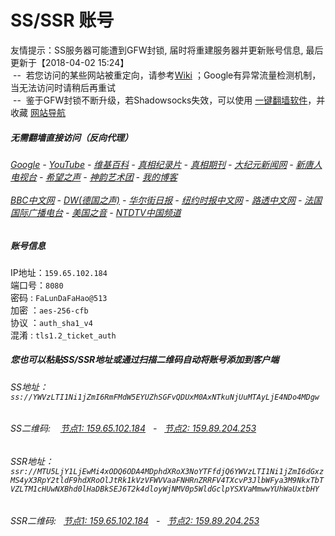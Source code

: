 # SS/SSR 账号 

友情提示：SS服务器可能遭到GFW封锁, 届时将重建服务器并更新账号信息, 最后更新于【2018-04-02 15:24】
<br/>&nbsp;--&nbsp; 若您访问的某些网站被重定向，请参考[Wiki](https://github.com/gfw-breaker/ssr-accounts/wiki) ；Google有异常流量检测机制，当无法访问时请稍后再重试
<br/>&nbsp;--&nbsp; 鉴于GFW封锁不断升级，若Shadowsocks失效，可以使用 [一键翻墙软件](http://144.202.110.140:10000/fgate/)，并收藏 [网站导航](https://github.com/gfw-breaker/open-proxy/blob/master/README.md) 

#####  无需翻墙直接访问（反向代理）
######  [Google](http://45.32.129.244:8888/search?q=425事件) - [YouTube](http://45.32.129.244:8700/results?search_query=425事件) - [维基百科](http://45.32.129.244:8100/wiki/喬高-麥塔斯調查報告) - [真相纪录片](http://45.32.129.244:10080/videos) - [真相期刊](http://45.32.129.244:8300/display.aspx?category_id=3&zhuanti_id=2) - [大纪元新闻网](http://45.32.129.244:10080) - [新唐人电视台](http://45.32.129.244:8000) - [希望之声](http://45.32.129.244:8200) - [神韵艺术团](http://45.32.129.244:8000/xtr/gb/prog673.html) - [我的博客](http://45.32.129.244:10000/)<br/> <br/> [BBC中文网](http://45.32.129.244:9100/zhongwen) - [DW(德国之声)](http://45.32.129.244:9200/zh/在线报导/s-9058?&zhongwen=simp) - [华尔街日报](http://45.32.129.244:9300) - [纽约时报中文网](http://45.32.129.244:9400) - [路透中文网](http://45.32.129.244:9500/) - [法国国际广播电台](http://45.32.129.244:9600/) - [美国之音](http://45.32.129.244:9700/) - [NTDTV中国频道](http://45.32.129.244:10080/videos/tv.html)


##### 账号信息
IP地址：`159.65.102.184`  
端口号：`8080`  
密码  : `FaLunDaFaHao@513`  
加密  ：`aes-256-cfb`  
协议  ：`auth_sha1_v4`  
混淆  : `tls1.2_ticket_auth`  

##### 您也可以粘贴SS/SSR地址或通过扫描二维码自动将账号添加到客户端

######  SS地址： `ss://YWVzLTI1Ni1jZmI6RmFMdW5EYUZhSGFvQDUxM0AxNTkuNjUuMTAyLjE4NDo4MDgw`   
######  SS二维码: &nbsp;&nbsp; <a href="http://159.65.102.184/info/ss.html" target="_blank">节点1: 159.65.102.184</a> &nbsp;&nbsp;-&nbsp;&nbsp; <a href="http://159.89.204.253/info/ss.html" target="_blank">节点2: 159.89.204.253</a>

######  SSR地址： `ssr://MTU5LjY1LjEwMi4xODQ6ODA4MDphdXRoX3NoYTFfdjQ6YWVzLTI1Ni1jZmI6dGxzMS4yX3RpY2tldF9hdXRoOlJtRk1kVzVFWVVaaFNHRnZRRFV4TXcvP3JlbWFya3M9NkxTbTVZLTM1cHUwNXBhd0lHaDBkSEJ6T2k4dloyWjNMV0p5WldGclpYSXVaMmwwYUhWaUxtbHY`     
######  SSR二维码: &nbsp;&nbsp;<a href="http://159.65.102.184/info/ssr.html" target="_blank">节点1: 159.65.102.184</a> &nbsp;&nbsp;-&nbsp;&nbsp; <a href="http://159.89.204.253/info/ssr.html" target="_blank">节点2: 159.89.204.253</a>


